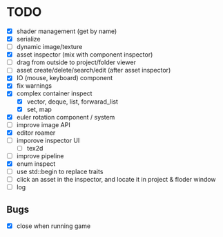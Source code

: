 # TODO

- [x] shader management (get by name)
- [x] serialize
- [ ] dynamic image/texture
- [x] asset inspector (mix with component inspector)
- [ ] drag from outside to project/folder viewer
- [ ] asset create/delete/search/edit (after asset inspector)
- [x] IO (mouse, keyboard) component
- [x] fix warnings
- [x] complex container inspect
  - [x] vector, deque, list, forwarad_list
  - [x] set, map
- [x] euler rotation component / system
- [ ] improve image API
- [x] editor roamer
- [ ] imporove inspector UI
  - [ ] tex2d
- [ ] improve pipeline
- [x] enum inspect
- [ ] use std::begin to replace traits
- [ ] click an asset in the inspector, and locate it in project & floder window
- [ ] log

## Bugs

- [x] close when running game

